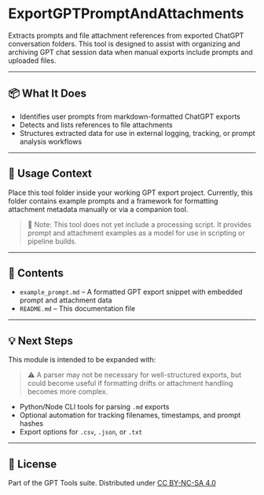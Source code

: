 # ExportGPTPromptAndAttachments

Extracts prompts and file attachment references from exported ChatGPT conversation folders. This tool is designed to assist with organizing and archiving GPT chat session data when manual exports include prompts and uploaded files.

---

## 📦 What It Does

* Identifies user prompts from markdown-formatted ChatGPT exports
* Detects and lists references to file attachments
* Structures extracted data for use in external logging, tracking, or prompt analysis workflows

---

## 📁 Usage Context

Place this tool folder inside your working GPT export project. Currently, this folder contains example prompts and a framework for formatting attachment metadata manually or via a companion tool.

> 📌 Note: This tool does not yet include a processing script. It provides prompt and attachment examples as a model for use in scripting or pipeline builds.

---

## 📂 Contents

* `example_prompt.md` – A formatted GPT export snippet with embedded prompt and attachment data
* `README.md` – This documentation file

---

## 💡 Next Steps

This module is intended to be expanded with:

> ⚠️ A parser may not be necessary for well-structured exports, but could become useful if formatting drifts or attachment handling becomes more complex.

* Python/Node CLI tools for parsing `.md` exports
* Optional automation for tracking filenames, timestamps, and prompt hashes
* Export options for `.csv`, `.json`, or `.txt`

---

## 📜 License

Part of the GPT Tools suite. Distributed under [CC BY-NC-SA 4.0](../../LICENSE.md)
